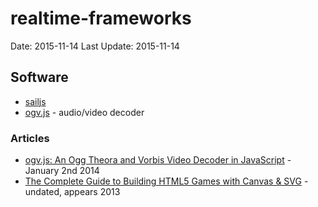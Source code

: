 # realtime-frameworks #
Date: 2015-11-14
Last Update: 2015-11-14


## Software ##

- [sailjs](http://sailsjs.org/)
- [ogv.js](https://github.com/brion/ogv.js) - audio/video decoder


### Articles ###


- [ogv.js: An Ogg Theora and Vorbis Video Decoder in JavaScript](http://badassjs.com/post/71980473022/ogvjs-an-ogg-theora-and-vorbis-video-decoder-in) - January 2nd 2014
- [The Complete Guide to Building HTML5 Games with Canvas & SVG](http://www.htmlgoodies.com/html5/client/the-complete-guide-to-building-html5-games-with-canvas-svg.html) - undated, appears 2013
